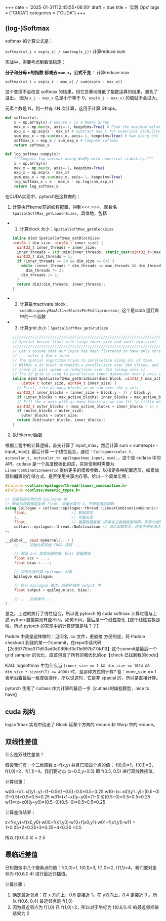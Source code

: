 +++
date = '2025-01-31T12:45:55+08:00'
draft = true
title = '实践 Ops'
tags = ["CUDA"]
categories = ["CUDA"]
+++



## (log-)Softmax

softmax 的计算公式是：

`softmax(x)_i = exp(x_i) / sum(exp(x_j))`  计算reduce sum

实战中，需要考虑到数值稳定：

**分子和分母 e的指数 都减去 `max_x`，公式不变**： 计算reduce max

`softmax(x)_i = exp(x_i - max_x) / sum(exp(x - max_x))`  

这个变换不会改变 softmax 的结果，但它显著地降低了指数运算的结果，避免了溢出。 因为 `x_i - max_x` 总是小于等于 0，`exp(x_i - max_x)` 的值就不会过大。

元素个数是 N，则一共有 4N 次计算，这用于计算 Gflops。

~~~py
def softmax(x):
    x = np.array(x) # Ensure x is a NumPy array
    max_x = np.max(x, axis=-1, keepdims=True) # Find the maximum value along the last axis
    exp_x = np.exp(x - max_x) # Subtract max_x for numerical stability
    sum_exp_x = np.sum(exp_x, axis=-1, keepdims=True) # Sum along the last axis
    softmax_x = exp_x / sum_exp_x # Compute softmax
    return softmax_x

def log_softmax_numpy(x):
    """Compute log softmax using NumPy with numerical stability."""
    x = np.array(x)
    max_x = np.max(x, axis=-1, keepdims=True)
    exp_x = np.exp(x - max_x)
    sum_exp_x = np.sum(exp_x, axis=-1, keepdims=True)
    log_softmax_x = x - max_x - np.log(sum_exp_x)
    return log_softmax_x
~~~

在CUDA实现中，pytorch是这样做的：

1. 计算执行kernel前的线程配置，得到<<< >>>，函数名 `SpatialSoftMax_getLaunchSizes`，具体地，包括

  - 1. 计算block 大小：`SpatialSoftMax_getBlockSize`
    ~~~cpp
    inline dim3 SpatialSoftMax_getBlockSize(
    uint64_t dim_size, uint64_t inner_size) {
      uint32_t inner_threads = inner_size;
      inner_threads = std::min(inner_threads, static_cast<uint32_t>(max_threads));
      uint32_t dim_threads = 1;
      if (inner_threads <= 64 && dim_size >= 64) {
        while (inner_threads * dim_threads <= max_threads && dim_threads <= dim_size)
          dim_threads *= 2;
        dim_threads /= 2;
      }
      return dim3(dim_threads, inner_threads);
    }
    ~~~

  - 2. 计算最大activate block：`cudaOccupancyMaxActiveBlocksPerMultiprocessor`, 这个是cuda 运行库中的一个函数

  - 3. 计算grid 大小：`SpatialSoftMax_getGridSize`

    ~~~cpp
    ////////////////////////////////////////////////////////////////////////////////
    // Spatial kernel (fast with large inner_size and small dim_size)
    ////////////////////////////////////////////////////////////////////////////////
    // Let's assume that our input has been flattened to have only three dimension:
    //     outer x dim x inner
    // The spatial algorithm tries to parallelize along all of them.
    // Within a 2d block threadIdx.y parallelizes over dim slices, and threads that
    // share it will speed up reductions over dim (along axis x).
    // The 2d grid is used to parallelize inner dimension over y axis and outer over x.
    inline dim3 SpatialSoftMax_getGridSize(dim3 block, uint32_t max_active_blocks,
        uint64_t outer_size, uint64_t inner_size) {
      // First, tile as many blocks as we can over the y axis
      uint32_t inner_blocks = (inner_size + block.y - 1) / block.y;
      if (inner_blocks > max_active_blocks) inner_blocks = max_active_blocks;
      // Fill the x axis with as many blocks as we can fit (a little more is ok too)
      uint32_t outer_blocks = (max_active_blocks + inner_blocks - 1) / inner_blocks;
      if (outer_blocks > outer_size)
        outer_blocks = outer_size;
      return dim3(outer_blocks, inner_blocks);
    }
    ~~~

2. 执行kernel函数

  根据工程中的计算逻辑，首先计算了 input_max，然后计算 sum = sum(exp(x - input_max)), 最后计算 一个线性组合，通过：`Epilogue<scalar_t, accscalar_t, outscalar_t> epilogue(max_input, sum);`，这个是 cutlass 中的 API，cutlass 是一个高度模板化的库，实际使用时需要为 `LinearCombinationGeneric` 提供更多的模板参数，以指定各种配置选项，如累加器和偏置的存储方式、是否使用共享内存等。给出一个简单实例：

  ~~~cpp
  #include <cutlass/epilogue/thread/linear_combination.h>
  #include <cutlass/numeric_types.h>

  // 这是我的实例化的 Epilogue 类
  // 假设你的数据类型是 float，向量长度为 1，不使用激活函数
  using Epilogue = cutlass::epilogue::thread::LinearCombinationGeneric<
      float,                    // 数据类型
      1,                        // 向量长度
      float,                    // 偏置数据类型（如果与主数据类型相同，则写为相同类型）
      cutlass::epilogue::thread::NoActivation // 激活函数类型，这里不使用激活函数
  >;

  __global__ void myKernel(...) {
      // ... 初始化和其他 CUDA 逻辑 ...

      // 假设 acc 是累加器的值，bias 是偏置值
      float acc = ...;
      float bias = ...;

      // 实例化我的类 epilogue 对象
      Epilogue epilogue;

      // 执行 epilogue 操作，结果存储在 output 中
      float output = epilogue(acc, bias);

      // ... 后续操作 ...
  }
  ~~~

  总之，上述的执行了线性组合，所以说 pytorch 的 cuda softmax 计算过程与上述 python 直接实现有些不同。如何不同，最后是一个线性变化【这个线性变换是啥，所以 pytorch 的实现中的计算逻辑是啥？？】


Paddle 中我是这样做的：见同名 .cu 文件，更直接 方便的是，将 Paddle checkout 到我的某一个commit，在repo中读代码 【2c66775be371d53ad0e089fcf3c11e997b774d13】这个commit是最后一个 grid sampler 的优化，应该包含了所有的我优化的op【check 已找到我的code】

KAQ: logsoftmax 中为什么当 `(inner_size == 1 && dim_size <= 1024 && dim_size * sizeof(T) <= 4096)` 时，是那种方式的计算?
答：inner_szie == 1 表示沿着最后一维度做操作，所以说这时，它是非 spacial 的，所以是直接计算。

pytorch 使用了 cutlass 作为计算的最后一步【cutlass的编程模型，nice to have】

## cuda 规约

logsoftmax 实现中给出了 Block 延某个方向的 reduce 和 Warp 中的 reduce。

## 双线性差值

什么是双线性差值？

假设我们有一个二维函数 z=f(x,y) 并且已知四个点的值：
f(0,0)=1，f(0,1)=3，f(1,0)=2，f(1,1)=4。我们要对点 (x=0.5,y=0.5) 即 f(0.5, 0.5) 进行双线性插值。

计算权重：

w00=(x1−x)(y1−y)=(1−0.5)(1−0.5)=0.5×0.5=0.25
w10=(x−x0)(y1−y)=(0.5−0)(1−0.5)=0.5×0.5=0.25
w01=(x1−x)(y−y0)=(1−0.5)(0.5−0)=0.5×0.5=0.25
w11=(x−x0)(y−y0)=(0.5−0)(0.5−0)=0.5×0.5=0.25

计算差值结果：

z=f(x,y)=f(x0,y0)⋅w00+f(x1,y0)⋅w10+f(x0,y1)⋅w01+f(x1,y1)⋅w11 = 1×0.25+2×0.25+3×0.25+4×0.25 =2.5

所以 f(0.5,0.5) = 2.5


## 最临近差值

已知图像中几个像素点的值：f(0,0)=1, f(0,1)=3, f(1,0)=2, f(1,1)=4。我们要对坐标为 f(0.6,0.4) 进行最近邻插值。

计算步骤：

1. 确定最近邻点：在 x 方向上，0.6 更接近 1。在 y方向上，0.4 更接近 0 。所以 f(0.6, 0.4) 最近邻点是 f(1,0)
2. 因为最近邻点为 f(1,0) 且 f(1,0)=2，所以对于坐标为 f(0.6,0.4) 的最近邻插值结果为 2

